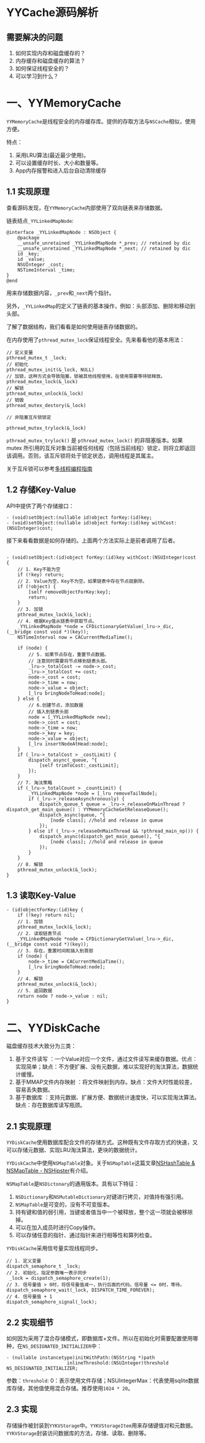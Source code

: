 # YYCache源码解析


##  需要解决的问题

1. 如何实现内存和磁盘缓存的？
2. 内存缓存和磁盘缓存的算法？
3. 如何保证线程安全的？
4. 可以学习到什么？


# 一、YYMemoryCache 

`YYMemoryCache`是线程安全的内存缓存库。提供的存取方法与`NSCache`相似，使用方便。

特点：

1. 采用LRU算法(最近最少使用)。
2. 可以设置缓存时长、大小和数量等。
3. App内存报警和进入后台自动清除缓存

## 1.1 实现原理

查看源码发现，在`YYMemoryCache`内部使用了双向链表来存储数据。

链表结点`_YYLinkedMapNode`:

```objc
@interface _YYLinkedMapNode : NSObject {
    @package
    __unsafe_unretained _YYLinkedMapNode *_prev; // retained by dic
    __unsafe_unretained _YYLinkedMapNode *_next; // retained by dic
    id _key;
    id _value;
    NSUInteger _cost;
    NSTimeInterval _time;
}
@end
```
用来存储数据内容，`_prev`和`_next`两个指针。

另外，`_YYLinkedMap`的定义了链表的基本操作，例如：头部添加、删除和移动到头部。

了解了数据结构，我们看看是如何使用链表存储数据的。

在内存使用了`pthread_mutex_lock`保证线程安全。先来看看他的基本用法：

```objc
// 定义变量
pthread_mutex_t _lock; 
// 初始化
pthread_mutex_init(&_lock, NULL)
// 加锁，这种方式会导致阻塞，锁被其他线程使用，在使用需要等待锁释放。
pthread_mutex_lock(&_lock)
// 解锁
pthread_mutex_unlock(&_lock)
// 销毁
pthread_mutex_destory(&_lock)

// 非阻塞互斥锁锁定

pthread_mutex_trylock(&_lock)
```
`pthread_mutex_trylock()` 是 `pthread_mutex_lock()` 的非阻塞版本。如果 mutex 所引用的互斥对象当前被任何线程（包括当前线程）锁定，则将立即返回该调用。否则，该互斥锁将处于锁定状态，调用线程是其属主。

关于互斥锁可以参考[多线程编程指南](https://docs.oracle.com/cd/E19253-01/819-7051/sync-12/index.html)


## 1.2 存储Key-Value

API中提供了两个存储接口：

```objc
- (void)setObject:(nullable id)object forKey:(id)key;
- (void)setObject:(nullable id)object forKey:(id)key withCost:(NSUInteger)cost;
```
接下来看看数据是如何存储的。上面两个方法实际上是前者调用了后者。

```objc

- (void)setObject:(id)object forKey:(id)key withCost:(NSUInteger)cost {
    // 1. Key不能为空
    if (!key) return;
    // 2. Value为空，Key不为空。如果链表中存在节点就删除。
    if (!object) {
        [self removeObjectForKey:key];
        return;
    }
    // 3. 加锁
    pthread_mutex_lock(&_lock);
    // 4. 根据Key值从链表中获取节点。
    _YYLinkedMapNode *node = CFDictionaryGetValue(_lru->_dic, (__bridge const void *)(key));
    NSTimeInterval now = CACurrentMediaTime();

    if (node) {
        // 5. 如果节点存在，重置节点数据。
        // 注意同时需要将节点移到链表头部。
        _lru->_totalCost -= node->_cost;
        _lru->_totalCost += cost;
        node->_cost = cost;
        node->_time = now;
        node->_value = object;
        [_lru bringNodeToHead:node];
    } else {
        // 6.创建节点，添加数据
        // 插入到链表头部
        node = [_YYLinkedMapNode new];
        node->_cost = cost;
        node->_time = now;
        node->_key = key;
        node->_value = object;
        [_lru insertNodeAtHead:node];
    }
    if (_lru->_totalCost > _costLimit) {
        dispatch_async(_queue, ^{
            [self trimToCost:_costLimit];
        });
    }
    // 7. 淘汰策略
    if (_lru->_totalCount > _countLimit) {
        _YYLinkedMapNode *node = [_lru removeTailNode];
        if (_lru->_releaseAsynchronously) {
            dispatch_queue_t queue = _lru->_releaseOnMainThread ? dispatch_get_main_queue() : YYMemoryCacheGetReleaseQueue();
            dispatch_async(queue, ^{
                [node class]; //hold and release in queue
            });
        } else if (_lru->_releaseOnMainThread && !pthread_main_np()) {
            dispatch_async(dispatch_get_main_queue(), ^{
                [node class]; //hold and release in queue
            });
        }
    }
    // 8. 解锁
    pthread_mutex_unlock(&_lock);
}
```
## 1.3 读取Key-Value

```objc
- (id)objectForKey:(id)key {
    if (!key) return nil;
    // 1. 加锁
    pthread_mutex_lock(&_lock);
    // 2. 读取链表节点
    _YYLinkedMapNode *node = CFDictionaryGetValue(_lru->_dic, (__bridge const void *)(key));
    // 3. 存在，重置时间和插入到首部
    if (node) {
        node->_time = CACurrentMediaTime();
        [_lru bringNodeToHead:node];
    }
    // 4. 解锁
    pthread_mutex_unlock(&_lock);
    // 5. 返回数据
    return node ? node->_value : nil;
}
```


# 二、YYDiskCache 

磁盘缓存技术大致分为三类：

1. 基于文件读写 ：一个Value对应一个文件，通过文件读写来缓存数据。优点：实现简单；缺点：不方便扩展、没有元数据，难以实现好的淘汰算法，数据统计缓慢。
2. 基于MMAP文件内存映射 ：将文件映射到内存。缺点：文件大时性能较差，容易丢失数据。
3. 基于数据库 ：支持元数据、扩展方便、数据统计速度快，可以实现淘汰算法。缺点：存在数据库读写瓶颈。

## 2.1 实现原理

`YYDiskCache`使用数据库配合文件的存储方式。这种既有文件存取方式的快速，又可以存储元数据、实现LRU淘汰算法，更块的数据统计。

`YYDiskCache`中使用`NSMapTable`对象。关于`NSMapTable`这篇文章[NSHash​Table & NSMap​Table - NSHipster](https://nshipster.cn/nshashtable-and-nsmaptable/)有介绍。

`NSMapTable`是`NSDictonary`的通用版本。具有以下特征：

1. `NSDictionary`和`NSMutableDictionary`对键进行拷贝，对值持有强引用。
2. `NSMapTable`是可变的，没有不可变版本。
3. 持有键和值的弱引用，当键或者值当中一个被释放，整个这一项就会被移除掉。
4. 可以在加入成员时进行Copy操作。
5. 可以存储任意的指针、通过指针来进行相等性和算列检查。

`YYDiskCache`采用信号量实现线程同步。

```objc
// 1. 定义变量
dispatch_semaphore_t _lock;
// 2. 初始化，指定参数唯一表示同步
 _lock = dispatch_semaphore_create(1); 
// 3. 信号量值 > 0时，将信号量值减一，执行后面的代码。信号量 <= 0时，等待。
dispatch_semaphore_wait(_lock, DISPATCH_TIME_FOREVER);
// 4. 信号量值 + 1
dispatch_semaphore_signal(_lock);
```


## 2.2 实现细节

如何因为采用了混合存储模式，即数据库+文件。所以在初始化时需要配置使用哪种，在`NS_DESIGNATED_INITIALIZER`中：

```objc
- (nullable instancetype)initWithPath:(NSString *)path
                      inlineThreshold:(NSUInteger)threshold NS_DESIGNATED_INITIALIZER;
```
参数：`threshold`: 0：表示使用文件存储；NSUIntegerMax：代表使用sqlite数据库存储，其他值使用混合存储。推荐使用`1024 * 20`。

## 2.3 实现

存储操作被封装到`YYKVStorage`中。`YYKVStorageItem`用来存储键值对和元数据。`YYKVStorage`封装访问数据库的方法，存储、读取、删除等。

